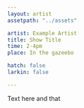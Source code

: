```yaml
---
layout: artist
assetpath: "../assets"

artist: Example Artist
title: Show Title
time: 2-4pm
place: In the gazeebo

hatch: false
larkin: false

---
```


Text here and that